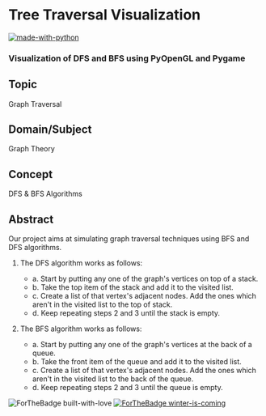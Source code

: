 # Tree Traversal Visualization

[![made-with-python](https://img.shields.io/badge/Made%20with-Python-1f425f.svg)](https://www.python.org/)


### Visualization of DFS and BFS using PyOpenGL and Pygame

## Topic

Graph Traversal

## Domain/Subject

Graph Theory

## Concept

DFS & BFS Algorithms

## Abstract

Our project aims at simulating graph traversal techniques using BFS and DFS algorithms.

1. The DFS algorithm works as follows:
    - a. Start by putting any one of the graph's vertices on top of a stack.
    - b. Take the top item of the stack and add it to the visited list.
    - c. Create a list of that vertex's adjacent nodes. Add the ones which aren't in the visited list to the top of stack.
    - d. Keep repeating steps 2 and 3 until the stack is empty.

2. The BFS algorithm works as follows:
    - a. Start by putting any one of the graph's vertices at the back of a queue.
    - b. Take the front item of the queue and add it to the visited list.
    - c. Create a list of that vertex's adjacent nodes. Add the ones which aren't in the visited list to the back of the queue.
    - d. Keep repeating steps 2 and 3 until the queue is empty.

![ForTheBadge built-with-love](http://ForTheBadge.com/images/badges/built-with-love.svg)
[![ForTheBadge winter-is-coming](http://ForTheBadge.com/images/badges/winter-is-coming.svg)](http://ForTheBadge.com)